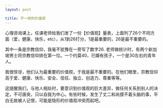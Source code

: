 ```yaml
---
layout: post

title: 不一样的价值观
---
```


心理咨询课上，任课老师给我们发了一份【价值观】量表，上面列了26个不同方面（爱，健康，快乐，etc），从1到26打分，1是最重要的，26是最不重要的。

其中一条是宗教信仰，我毫不犹豫在一旁写了数字26. 老师做统计时，有两个新加坡男士将宗教信仰排在第一位。一个约莫40，已婚有孩子，一个是30左右的青年人。

我很惊讶，他们认为最重要的价值观，于我是最不重要的。在他们眼里，宗教信仰高于爱、健康、快乐、安全、信任、独立、创造力、尊重等等。

这提醒我们，与他人相处时，要意识到价值观的巨大差异，做任何关系到别人的决定，不可唐突，只以自我为中心。有些时候，发生了丈二和尚摸不着头脑的事，平白无故被人记恨，可能是隐形的价值观冲突而起吧。







